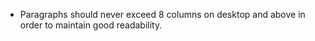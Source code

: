 - Paragraphs should never exceed 8 columns on desktop and above in order to maintain good readability.
